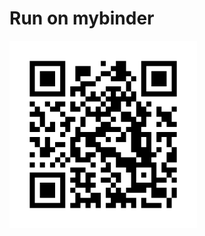 # Run on mybinder
[![Binder](qr-code.png)](https://mybinder.org/v2/gh/patrickhaddadteaching/ECB_rotrng/main?urlpath=voila%2Frender%2Frotrng_binder.ipynb)
